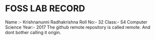 FOSS LAB RECORD
===============

Name :- Krishnanunni Radhakrishna
Roll No:- 32
Class:- S4 Computer Science
Year:- 2017
The github remote repository is called remote. And dont bother calling it origin.
